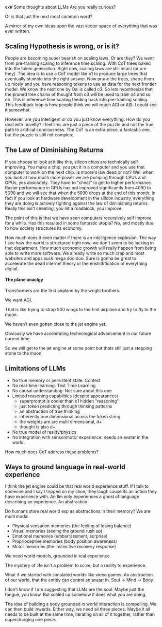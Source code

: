 ex# Some thoughts about LLMs
Are you really curious? 

Or is that just the next most common word?

A mirror of my own ideas upon the vast vector space of everything that was ever written.

## Scaling Hypothesis is wrong, or is it?
People are becoming super bearish on scaling laws. Or are they? We went from pre-training scaling to inference time scaling. With CoT trees baked into the token generation. Right now, scaling laws are still intact (or are they). The idea is to use a CoT model like o1 to produce large trees that eventually stumble into the right answer. Now prune the trees, shape them up nicely and you have reasoning tokens to use as data for the next frontier model. We know the next one by Oai is called o3. So lets hypothesize that the pruned tree chains of thought from o3 will be used to train o4 and so on. This is inference time scaling feeding back into pre-training scaling. This feedback loop is how people think we will reach AGI or ASI. I could see it somewhat. 

However, are you intelligent or do you just know everything. How do you deal with novelty? I feel llms are just a piece of the puzzle and not the true path to artifical conciousness. The CoT is an extra piece, a fantastic one, but the puzzle is still not complete.

## The Law of Diminishing Returns
If you choose to look at it like this, silicon chips are technically self improving. You make a chip, you put it in a computer and you use that computer to work on the next chip. Is moore's law dead or not? Well when you look at how much more power we are pumping through CPUs and GPUs, yes absolutely. They have to "cheat" to get to higher performance. Raster performance in GPUs has not improved significantly from 4090 to 5090 and we will see that when the 5090 drops at the end of this month. In fact if you look at hardware development in the silicon industry, everything they are doing is actively fighting against the law of diminishing returns. Really this isn't cheating, you hit a roadblock, you improve. 

The point of this is that we have seen computers recursively self improve for a while. Has this resulted in some fantastic utopia? No, and mostly due to how society structures its economy. 

How much does it even matter if there is an intelligence explosion. The way I see how the world is structured right now, we don't seem to be lacking in that department. How much economic growth will really happen from being able to write more software. We already write so much crap and most websites and apps suck mega doo doo. Sure is gonna be great to accelerate the dead internet theory or the enshittification of everything digital. 


#### The plane anaolgy
Transformers are the first airplane by the wright brothers.

We want AGI.

That is like trying to strap 500 wings to the first airplane and try to fly to the moon.

We haven't even gotten close to the jet engine yet.

Obviously we have accelerating technological advancement in our future current time.

So we will get to the jet engine at some point but thats still just a stepping stone to the moon.

## Limitations of LLMs 
- No true memory or persistent state: Context
- No real-time learning: Test Time Learning
- No causal understanding: Not sure about this one
- Limited reasoning capabilities (despite appearances)
    - superprompt is cooler than o1 hidden "reasoning"
    - just token predicting through thinking patterns
    - an abstraction of true thinking
    - inherently one dimensional across the token string
    - the weights are are multi dimensional, d+
    - thought is also d+
- No true model of reality/physics
- No integration with sensorimotor experience: needs an avatar in the world.

How much does CoT address these problems?

## Ways to ground language in real-world experience
I think the jet engine could be that real world experience stuff.
If I talk to someone and I say I tripped on my shoe, they laugh cause its an action they have experience with.
An llm only experiences a ghost of language describing an experience.
An abstraction. 

Do humans store real world exp as abstractions in their memory?
We are multi modal.
- Physical sensation memories (the feeling of losing balance)
- Visual memories (seeing the ground rush up)
- Emotional memories (embarrassment, surprise)
- Proprioceptive memories (body position awareness)
- Motor memories (the instinctive recovery response)

We need world models, grounded in real experience.

The mystery of life isn't a problem to solve, but a reality to experience.

What if we started with simulated worlds like video games.
An abstraction of our world, that the entitiy can control an avatar in.
Soul -> Mind -> Body

I don't know if I am suggesting that LLMs are the soul. Maybe just the tongue, you know. But scaled up somehow it does what you are doing. 

The idea of building a body grounded in world interaction is compelling. We can then build inwards. Either way, we need all three pieces. Maybe it all needs to be built at the same time, iterating on all of it together, rather than supercharging one piece. 


